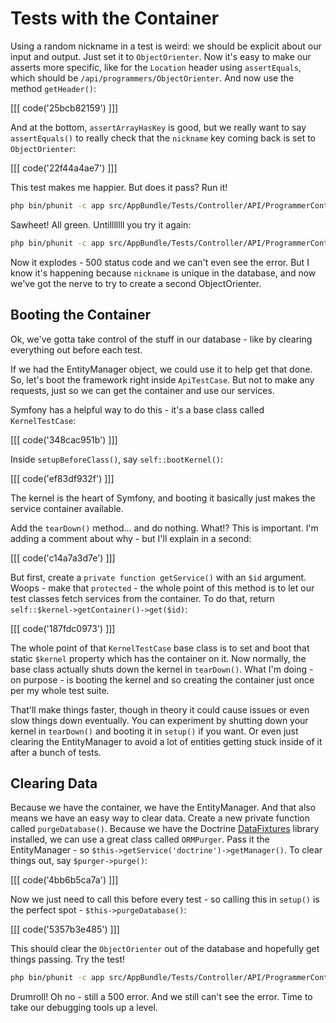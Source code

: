 # Tests with the Container

Using a random nickname in a test is weird: we should be explicit about our
input and output. Just set it to `ObjectOrienter`. Now it's easy to make our
asserts more specific, like for the `Location` header using `assertEquals`,
which should be `/api/programmers/ObjectOrienter`. And now use the method
`getHeader()`:

[[[ code('25bcb82159') ]]]

And at the bottom, `assertArrayHasKey` is good, but we really want to say
`assertEquals()` to really check that the `nickname` key coming back is set
to `ObjectOrienter`:

[[[ code('22f44a4ae7') ]]]

This test makes me happier. But does it pass? Run it!

```bash
php bin/phunit -c app src/AppBundle/Tests/Controller/API/ProgrammerControllerTest.php
```

Sawheet! All green. Untilllllll you try it again:

```bash
php bin/phunit -c app src/AppBundle/Tests/Controller/API/ProgrammerControllerTest.php
```

Now it explodes - 500 status code and we can't even see the error. But I
know it's happening because `nickname` is unique in the database, and now
we've got the nerve to try to create a second ObjectOrienter.

## Booting the Container

Ok, we've gotta take control of the stuff in our database - like by clearing
everything out before each test.

If we had the EntityManager object, we could use it to help get that done.
So, let's boot the framework right inside `ApiTestCase`. But not to make
any requests, just so we can get the container and use our services.

Symfony has a helpful way to do this - it's a base class called `KernelTestCase`:

[[[ code('348cac951b') ]]]

Inside `setupBeforeClass()`, say `self::bootKernel()`:

[[[ code('ef83df932f') ]]]

The kernel is the heart of Symfony, and booting it basically just makes the
service container available.

Add the `tearDown()` method... and do nothing. What!? This is important.
I'm adding a comment about why - but I'll explain in a second:

[[[ code('c14a7a3d7e') ]]]

But first, create a `private function getService()` with an `$id` argument.
Woops - make that `protected` - the whole point of this method is to let
our test classes fetch services from the container. To do that, return
`self::$kernel->getContainer()->get($id)`:

[[[ code('187fdc0973') ]]]

The whole point of that `KernelTestCase` base class is to set and boot that
static `$kernel` property which has the container on it. Now normally, the
base class actually shuts down the kernel in `tearDown()`. What I'm doing -
on purpose - is booting the kernel and so creating the container just once
per my whole test suite.

That'll make things faster, though in theory it could cause issues or even
slow things down eventually. You can experiment by shutting down your kernel
in `tearDown()` and booting it in `setup()` if you want. Or even just clearing
the EntityManager to avoid a lot of entities getting stuck inside of it after
a bunch of tests.

## Clearing Data

Because we have the container, we have the EntityManager. And that also means
we have an easy way to clear data. Create a new private function called `purgeDatabase()`.
Because we have the Doctrine [DataFixtures](https://github.com/doctrine/data-fixtures)
library installed, we can use a great class called `ORMPurger`. Pass it the
EntityManager - so `$this->getService('doctrine')->getManager()`. To clear
things out, say `$purger->purge()`:

[[[ code('4bb6b5ca7a') ]]]

Now we just need to call this before every test - so calling this in `setup()`
is the perfect spot - `$this->purgeDatabase()`:

[[[ code('5357b3e485') ]]]

This should clear the `ObjectOrienter` out of the database and hopefully
get things passing. Try the test!

```bash
php bin/phunit -c app src/AppBundle/Tests/Controller/API/ProgrammerControllerTest.php
```

Drumroll! Oh no - still a 500 error. And we still can't see the error. Time
to take our debugging tools up a level.
